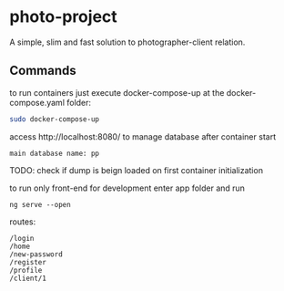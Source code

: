 # photo-project

A simple, slim and fast solution to photographer-client relation.

## Commands

to run containers just execute docker-compose-up at the docker-compose.yaml folder:

```bash
sudo docker-compose-up
```


access http://localhost:8080/ to manage database after container start

```
main database name: pp
```
TODO: check if dump is beign loaded on first container initialization



to run only front-end for development enter app folder and run

```
ng serve --open
```


routes: 
```
/login
/home
/new-password
/register
/profile
/client/1
```